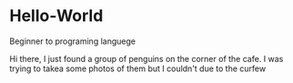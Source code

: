 # Hello-World
Beginner to programing languege

Hi there, I just found a group of penguins on the corner of the cafe.
I was trying to takea some photos of them but I couldn't due to the curfew

